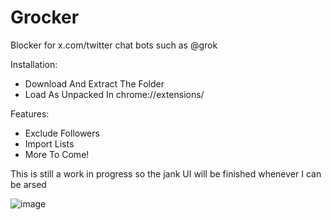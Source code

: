 # Grocker
Blocker for x.com/twitter chat bots such as @grok

Installation:
- Download And Extract The Folder
- Load As Unpacked In chrome://extensions/

Features:
- Exclude Followers
- Import Lists
- More To Come!

This is still a work in progress so the jank UI will be finished whenever I can be arsed

![image](https://github.com/user-attachments/assets/e25779aa-2935-4f80-8224-0f109c214663)



